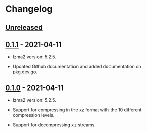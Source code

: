 # Changelog

## [Unreleased]

## [0.1.1] - 2021-04-11

- lzma2 version: 5.2.5.

- Updated Github documentation and added
    documentation on pkg.dev.go.

## [0.1.0] - 2021-04-11

- lzma2 version: 5.2.5.

- Support for compressing in the xz format with the
    10 different compression levels.
    
- Support for decompressing xz streams.

[unreleased]: https://github.com/jamespfennell/xz/compare/v0.1.1...HEAD
[0.1.1]: https://github.com/jamespfennell/xz/compare/v0.1.0...v0.1.1
[0.1.0]: https://github.com/jamespfennell/xz/compare/d164ed5c1f3e59bdb117c87312078543522ab99a...v0.1.0
